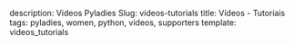 description: Videos Pyladies
Slug: videos-tutorials
title: Vídeos - Tutoriais
tags: pyladies, women, python, videos, supporters
template: videos_tutorials
